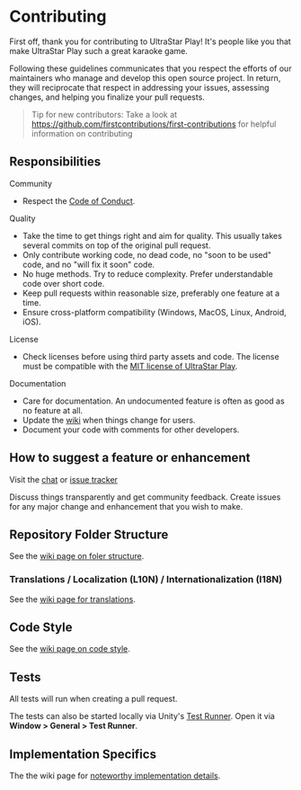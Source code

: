 # Contributing
First off, thank you for contributing to UltraStar Play! It's people like you that make UltraStar Play such a great karaoke game.

Following these guidelines communicates that you respect the efforts of our maintainers who manage and develop this open source project.
In return, they will reciprocate that respect in addressing your issues, assessing changes, and helping you finalize your pull requests.

> Tip for new contributors: Take a look at https://github.com/firstcontributions/first-contributions for helpful information on contributing

## Responsibilities
Community
- Respect the [Code of Conduct](https://www.contributor-covenant.org/version/2/1/code_of_conduct/).

Quality
- Take the time to get things right and aim for quality. This usually takes several commits on top of the original pull request.
- Only contribute working code, no dead code, no "soon to be used" code, and no "will fix it soon" code.
- No huge methods. Try to reduce complexity. Prefer understandable code over short code.
- Keep pull requests within reasonable size, preferably one feature at a time.
- Ensure cross-platform compatibility (Windows, MacOS, Linux, Android, iOS).

License
- Check licenses before using third party assets and code. The license must be compatible with the [MIT license of UltraStar Play](https://github.com/UltraStar-Deluxe/Play/blob/master/LICENSE).

Documentation
- Care for documentation. An undocumented feature is often as good as no feature at all.
- Update the [wiki](https://github.com/UltraStar-Deluxe/Play/wiki) when things change for users.
- Document your code with comments for other developers.

## How to suggest a feature or enhancement
Visit the [chat](https://discord.com/invite/PAUJFKCGbb) or [issue tracker](https://github.com/UltraStar-Deluxe/Play/issues) 

Discuss things transparently and get community feedback. Create issues for any major change and enhancement that you wish to make.

## Repository Folder Structure
See the [wiki page on foler structure](https://github.com/UltraStar-Deluxe/Play/wiki/Folder-Structure).

### Translations / Localization (L10N) / Internationalization (I18N)
See the [wiki page for translations](https://github.com/UltraStar-Deluxe/Play/wiki/Translations,-Internationalization-(I18N)).

## Code Style
See the [wiki page on code style](https://github.com/UltraStar-Deluxe/Play/wiki/Code-Style).

## Tests
All tests will run when creating a pull request.

The tests can also be started locally via Unity's [Test Runner](https://docs.unity3d.com/2019.1/Documentation/Manual/testing-editortestsrunner.html).
Open it via **Window > General > Test Runner**.

## Implementation Specifics
The the wiki page for [noteworthy implementation details](https://github.com/UltraStar-Deluxe/Play/wiki/Implementation-Specifics).
